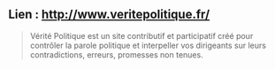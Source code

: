 ## Lien : http://www.veritepolitique.fr/

> Vérité Politique est un site contributif et participatif créé pour contrôler la parole politique et interpeller vos dirigeants sur leurs contradictions, erreurs, promesses non tenues.
